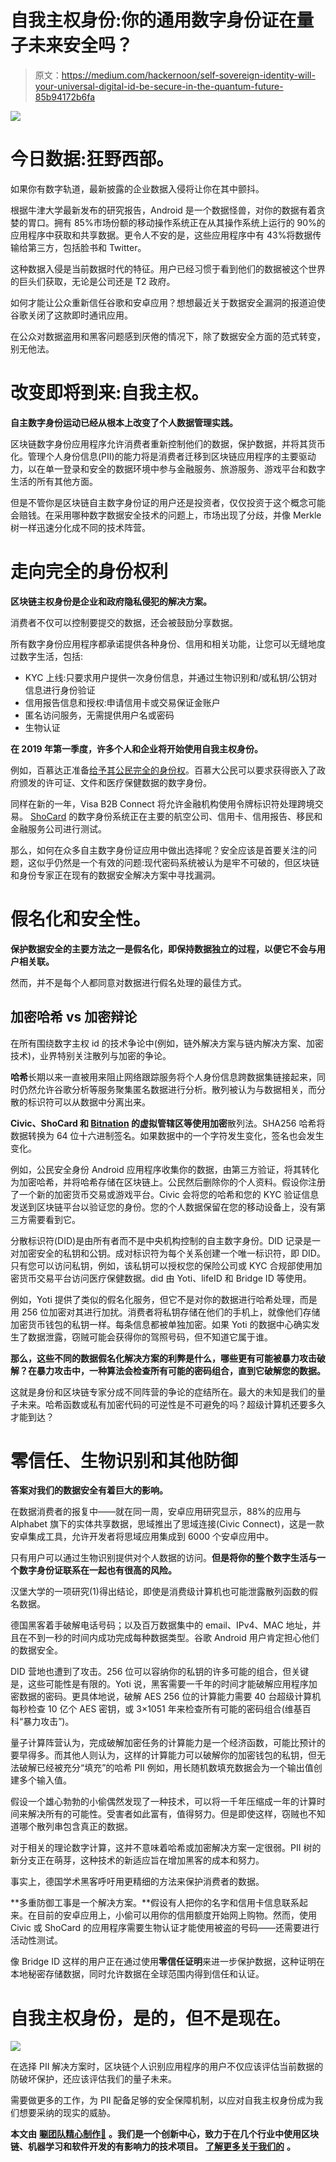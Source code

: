 # 自我主权身份:你的通用数字身份证在量子未来安全吗？

> 原文：<https://medium.com/hackernoon/self-sovereign-identity-will-your-universal-digital-id-be-secure-in-the-quantum-future-85b94172b6fa>

![](img/190cfb5015cd9ecbeecd1ba3a3e96e2a.png)

# 今日数据:狂野西部。

如果你有数字轨道，最新披露的企业数据入侵将让你在其中颤抖。

根据牛津大学最新发布的研究报告，Android 是一个数据怪兽，对你的数据有着贪婪的胃口。拥有 85%市场份额的移动操作系统正在从其操作系统上运行的 90%的应用程序中获取和共享数据。更令人不安的是，这些应用程序中有 43%将数据传输给第三方，包括脸书和 Twitter。

这种数据入侵是当前数据时代的特征。用户已经习惯于看到他们的数据被这个世界的巨头们获取，无论是公司还是 T2 政府。

如何才能让公众重新信任谷歌和安卓应用？想想最近关于数据安全漏洞的报道迫使谷歌关闭了这款即时通讯应用。

在公众对数据盗用和黑客问题感到厌倦的情况下，除了数据安全方面的范式转变，别无他法。

# 改变即将到来:自我主权。

**自主数字身份运动已经从根本上改变了个人数据管理实践。**

区块链数字身份应用程序允许消费者重新控制他们的数据，保护数据，并将其货币化。管理个人身份信息(PII)的能力将是消费者迁移到区块链应用程序的主要驱动力，以在单一登录和安全的数据环境中参与金融服务、旅游服务、游戏平台和数字生活的所有其他方面。

但是不管你是区块链自主数字身份证的用户还是投资者，仅仅投资于这个概念可能会赔钱。在采用哪种数字数据安全技术的问题上，市场出现了分歧，并像 Merkle 树一样迅速分化成不同的技术阵营。

# 走向完全的身份权利

**区块链主权身份是企业和政府隐私侵犯的解决方案。**

消费者不仅可以控制要提交的数据，还会被鼓励分享数据。

所有数字身份应用程序都承诺提供各种身份、信用和相关功能，让您可以无缝地度过数字生活，包括:

*   KYC 上线:只要求用户提供一次身份信息，并通过生物识别和/或私钥/公钥对信息进行身份验证
*   信用报告信息和授权:申请信用卡或交易保证金账户
*   匿名访问服务，无需提供用户名或密码
*   生物认证

**在 2019 年第一季度，许多个人和企业将开始使用自我主权身份。**

例如，百慕达正准备[给予其公民完全的身份权](https://blockexplorer.com/news/shyft-signs-mou-bermuda-government/)。百慕大公民可以要求获得嵌入了政府颁发的许可证、文件和医疗保健数据的数字身份。

同样在新的一年，Visa B2B Connect 将允许金融机构使用令牌标识符处理跨境交易。 [ShoCard](https://medium.com/u/4e214ef5f33a?source=post_page-----85b94172b6fa--------------------------------) 的数字身份系统正在主要的航空公司、信用卡、信用报告、移民和金融服务公司进行测试。

那么，如何在众多自主数字身份证应用中做出选择呢？安全应该是首要关注的问题，这似乎仍然是一个有效的问题:现代密码系统被认为是牢不可破的，但区块链和身份专家正在现有的数据安全解决方案中寻找漏洞。

# 假名化和安全性。

**保护数据安全的主要方法之一是假名化，即保持数据独立的过程，以便它不会与用户相关联。**

然而，并不是每个人都同意对数据进行假名处理的最佳方式。

## **加密哈希 vs 加密辩论**

在所有围绕数字主权 id 的技术争论中(例如，链外解决方案与链内解决方案、加密技术)，业界特别关注散列与加密的争论。

**哈希**长期以来一直被用来阻止网络跟踪服务将个人身份信息跨数据集链接起来，同时仍然允许谷歌分析等服务聚集匿名数据进行分析。散列被认为与数据相关，而分散的标识符可以从数据中分离出来。

**Civic、ShoCard 和 [Bitnation](https://medium.com/u/8e1af0f19ca7?source=post_page-----85b94172b6fa--------------------------------) 的虚拟管辖区等使用加密**散列法。SHA256 哈希将数据转换为 64 位十六进制签名。如果数据中的一个字符发生变化，签名也会发生变化。

例如，公民安全身份 Android 应用程序收集你的数据，由第三方验证，将其转化为加密哈希，并将哈希存储在区块链上。公民然后删除你的个人资料。假设你注册了一个新的加密货币交易或游戏平台。Civic 会将您的哈希和您的 KYC 验证信息发送到区块链平台以验证您的身份。您的个人数据保留在您的移动设备上，没有第三方需要看到它。

分散标识符(DID)是由所有者而不是中央机构控制的自主数字身份。DID 记录是一对加密安全的私钥和公钥。成对标识符为每个关系创建一个唯一标识符，即 DID。只有您可以访问私钥，例如，该私钥可以授权您的保险公司或 KYC 合规部使用加密货币交易平台访问医疗保健数据。did 由 Yoti、lifeID 和 Bridge ID 等使用。

例如，Yoti 提供了类似的假名化服务，但它不是对你的数据进行哈希处理，而是用 256 位加密对其进行加扰。消费者将私钥存储在他们的手机上，就像他们存储加密货币钱包的私钥一样。每条信息都被单独加密。如果 Yoti 的数据中心确实发生了数据泄露，窃贼可能会获得你的驾照号码，但不知道它属于谁。

**那么，这些不同的数据假名化解决方案的利弊是什么，哪些更有可能被暴力攻击破解？在暴力攻击中，一种算法会检查所有可能的密码组合，直到它破解您的数据。**

这就是身份和区块链专家分成不同阵营的争论的症结所在。最大的未知是我们的量子未来。哈希函数或私有加密代码的可逆性是不可避免的吗？超级计算机还要多久才能到达？

# 零信任、生物识别和其他防御

**答案对我们的数据安全有着巨大的影响。**

在数据消费者的报复中——就在同一周，安卓应用研究显示，88%的应用与 Alphabet 旗下的实体共享数据，思域推出了思域连接(Civic Connect)，这是一款安卓集成工具，允许开发者将思域应用集成到 6000 个安卓应用中。

只有用户可以通过生物识别提供对个人数据的访问。**但是将你的整个数字生活与一个数字身份证联系在一起也有很高的风险。**

汉堡大学的一项研究(1)得出结论，即使是消费级计算机也可能泄露散列函数的假名数据。

德国黑客着手破解电话号码；以及百万数据集中的 email、IPv4、MAC 地址，并且在不到一秒的时间内成功完成每种数据类型。谷歌 Android 用户肯定担心他们的数据安全。

DID 营地也遭到了攻击。256 位可以容纳你的私钥的许多可能的组合，但关键是，这些可能性是有限的。Yoti 说，黑客需要一千年的时间才能破解应用程序加密数据的密码。更具体地说，破解 AES 256 位的计算能力需要 40 台超级计算机每秒检查 10 亿个 AES 密钥，或 3×1051 年来检查所有可能的密码组合(维基百科“暴力攻击”)。

量子计算阵营认为，完成破解加密任务的计算能力是一个经济函数，可能比预计的要早得多。而其他人则认为，这样的计算能力可以破解你的加密钱包的私钥，但无法破解已经被充分“填充”的哈希 PII 例如，用长随机数填充数据会为一个输出值创建多个输入值。

假设一个雄心勃勃的小偷偶然发现了一种技术，可以将一千年压缩成一年的计算时间来解决所有的可能性。受害者如此富有，值得努力。但是即使这样，窃贼也不知道哪个散列串包含真正的数据。

对于相关的理论数字计算，这并不意味着哈希或加密解决方案一定很弱。PII 树的新分支正在萌芽，这种技术的新适应旨在增加黑客的成本和努力。

事实上，德国学术黑客呼吁用更精细的方法来保护消费者的数据。

**多重防御工事是一个解决方案。**假设有人把你的名字和信用卡信息联系起来。在目前的安卓应用上，小偷可以用你的信用额度开始网上购物。然而，使用 Civic 或 ShoCard 的应用程序需要生物认证才能使用被盗的号码——还需要进行活动性测试。

像 Bridge ID 这样的用户正在通过使用**零信任证明**来进一步保护数据，这种证明在本地秘密存储数据，同时允许数据在全球范围内得到信任和认证。

# 自我主权身份，是的，但不是现在。

![](img/cede8046a9c5a81e61dfe8de2651f284.png)

在选择 PII 解决方案时，区块链个人识别应用程序的用户不仅应该评估当前数据的防破坏保护，还应该评估我们的量子未来。

需要做更多的工作，为 PII 配备足够的安全保障机制，以应对自我主权身份成为我们想要采纳的现实的威胁。

**本文由** [**唰团队精心制作💫**](https://medium.com/u/b9cae31ec97?source=post_page-----85b94172b6fa--------------------------------) **。我们是一个创新中心，致力于在几个行业中使用区块链、机器学习和软件开发的有影响力的技术项目。** [**了解更多关于我们的**](http://www.swishlabs.com) **。**